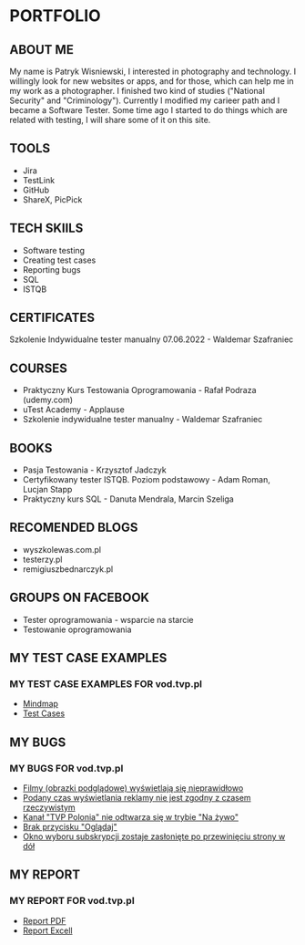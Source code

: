 # PORTFOLIO
## ABOUT ME
My name is Patryk Wisniewski, I interested in photography and technology. I willingly look for new websites or apps, and for those, which can help me in my work as a photographer. I finished two kind of studies ("National Security" and "Criminology"). Currently I modified my carieer path and I became a Software Tester. Some time ago I started to do things which are related with testing, I will share some of it on this site. 
## TOOLS
* Jira
* TestLink
* GitHub
* ShareX, PicPick
## TECH SKIILS
* Software testing
* Creating test cases
* Reporting bugs
* SQL
* ISTQB
## CERTIFICATES
Szkolenie Indywidualne tester manualny 07.06.2022 - Waldemar Szafraniec
## COURSES
* Praktyczny Kurs Testowania Oprogramowania - Rafał Podraza (udemy.com)
* uTest Academy - Applause
* Szkolenie indywidualne tester manualny - Waldemar Szafraniec
## BOOKS
* Pasja Testowania - Krzysztof Jadczyk
* Certyfikowany tester ISTQB. Poziom podstawowy - Adam Roman, Lucjan Stapp
* Praktyczny kurs SQL - Danuta Mendrala, Marcin Szeliga
## RECOMENDED BLOGS
* wyszkolewas.com.pl
* testerzy.pl
* remigiuszbednarczyk.pl
## GROUPS ON FACEBOOK
* Tester oprogramowania - wsparcie na starcie
* Testowanie oprogramowania
## MY TEST CASE EXAMPLES
### MY TEST CASE EXAMPLES FOR vod.tvp.pl
* [Mindmap](https://drive.google.com/file/d/13eN2Bc8ZbCU4rtKxlRAiNZMlKVTB_1Yi/view?usp=sharing)
* [Test Cases](https://drive.google.com/file/d/13THqTaD79JZVx_Ha2E3A_pZ8pPh5nNFF/view?usp=sharing)
## MY BUGS
### MY BUGS FOR vod.tvp.pl
* [Filmy (obrazki podglądowe) wyświetlają się nieprawidłowo](https://drive.google.com/file/d/1hH_QHvCZSHVUdMBp46AJv9sMHkubIgoA/view?usp=sharing)
* [Podany czas wyświetlania reklamy nie jest zgodny z czasem rzeczywistym](https://drive.google.com/file/d/1pi1kRAQGzqH5TF1mLJfVIwisR_mqTEFh/view?usp=sharing)
* [Kanał "TVP Polonia" nie odtwarza się w trybie "Na żywo"](https://drive.google.com/file/d/1uE814QDY-ZgG_2R9lB1XeAd2dnG2iENA/view?usp=sharing)
* [Brak przycisku "Oglądaj"](https://drive.google.com/file/d/1xXQFrgPHE4XBVWhAlaXbX2Mf0eV3JWAd/view?usp=sharing)
* [Okno wyboru subskrypcji zostaje zasłonięte po przewinięciu strony w dół](https://drive.google.com/file/d/1PzO_hSWHX9kZCsxHB1Ef1nrkzCFrZWYz/view?usp=sharing)

## MY REPORT
### MY REPORT FOR vod.tvp.pl
* [Report PDF](https://drive.google.com/file/d/1_HNoSj9Noim272eqx87nghDNiIl85ohB/view?usp=sharing)
* [Report Excell](https://docs.google.com/spreadsheets/d/1LLq6S53GiysF2VoRjNBYu8HPGnCHPU5L/edit?usp=sharing&ouid=115375432618485543632&rtpof=true&sd=true)
